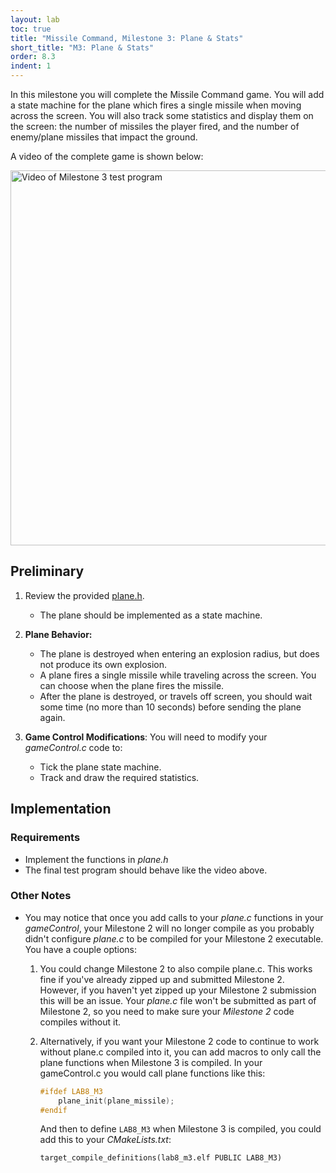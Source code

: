 ```yaml
---
layout: lab
toc: true
title: "Missile Command, Milestone 3: Plane & Stats"
short_title: "M3: Plane & Stats"
order: 8.3
indent: 1
---
```


In this milestone you will complete the Missile Command game.  You will add a state machine for the plane which fires a single missile when moving across the screen.  You will also track some statistics and display them on the screen: the number of missiles the player fired, and the number of enemy/plane missiles that impact the ground.

A video of the complete game is shown below:

<img src="{% link media/missilecommand/m3.gif %}" width="600" alt="Video of Milestone 3 test program">

## Preliminary

1. Review the provided [plane.h]({{site.github.fileurl}}/lab8_missilecommand/plane.h).
    * The plane should be implemented as a state machine.

1. **Plane Behavior:** 
    * The plane is destroyed when entering an explosion radius, but does not produce its own explosion.
    * A plane fires a single missile while traveling across the screen.  You can choose when the plane fires the missile.
    * After the plane is destroyed, or travels off screen, you should wait some time (no more than 10 seconds) before sending the plane again.

1. **Game Control Modifications**: You will need to modify your *gameControl.c* code to:
    * Tick the plane state machine.
    * Track and draw the required statistics.

## Implementation

### Requirements
- Implement the functions in *plane.h*
- The final test program should behave like the video above.

### Other Notes
* You may notice that once you add calls to your *plane.c* functions in your *gameControl*, your Milestone 2 will no longer compile as you probably didn't configure *plane.c* to be compiled for your Milestone 2 executable.  You have a couple options:
    1. You could change Milestone 2 to also compile plane.c.  This works fine if you've already zipped up and submitted Milestone 2.  However, if you haven't yet zipped up your Milestone 2 submission this will be an issue.  Your *plane.c* file won't be submitted as part of Milestone 2, so you need to make sure your *Milestone 2* code compiles without it. 
    2. Alternatively, if you want your Milestone 2 code to continue to work without plane.c compiled into it, you can add macros to only call the plane functions when Milestone 3 is compiled.  In your gameControl.c you would call plane functions like this:
        ```c
        #ifdef LAB8_M3
            plane_init(plane_missile);
        #endif
        ```

        And then to define `LAB8_M3` when Milestone 3 is compiled, you could add this to your *CMakeLists.txt*:
        ```
        target_compile_definitions(lab8_m3.elf PUBLIC LAB8_M3)
        ```